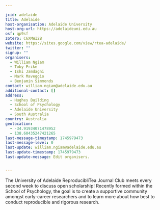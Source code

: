 ```yaml
---
    
jcid: adelaide
title: Adelaide
host-organisation: Adelaide University
host-org-url: https://adelaideuni.edu.au
osf: qp9sf
zotero: C6XMWI2B
website: https://sites.google.com/view/rtea-adelaide/
twitter: ""
signup: ""
organisers:
  - William Ngiam
  - Toby Prike
  - Ishi Jamdagni
  - Mark Maveggio
  - Benjamin Simmonds
contact: william.ngiam@adelaide.edu.au
additional-contact: []
address:
  - Hughes Building
  - School of Psychology
  - Adelaide University
  - South Australia
country: Australia
geolocation:
  - -34.91934071478952
  - 138.60435247421265
last-message-timestamp: 1745979473
last-message-level: 0
last-update: william.ngiam@adelaide.edu.au
last-update-timestamp: 1745979473
last-update-message: Edit organisers.


---
```


The University of Adelaide ReproducibliTea Journal Club meets every second week to discuss open scholarship! Recently formed within the School of Psychology, the goal is to create a supportive community amongst early-career researchers and to learn more about how best to conduct reproducible and rigorous research.
